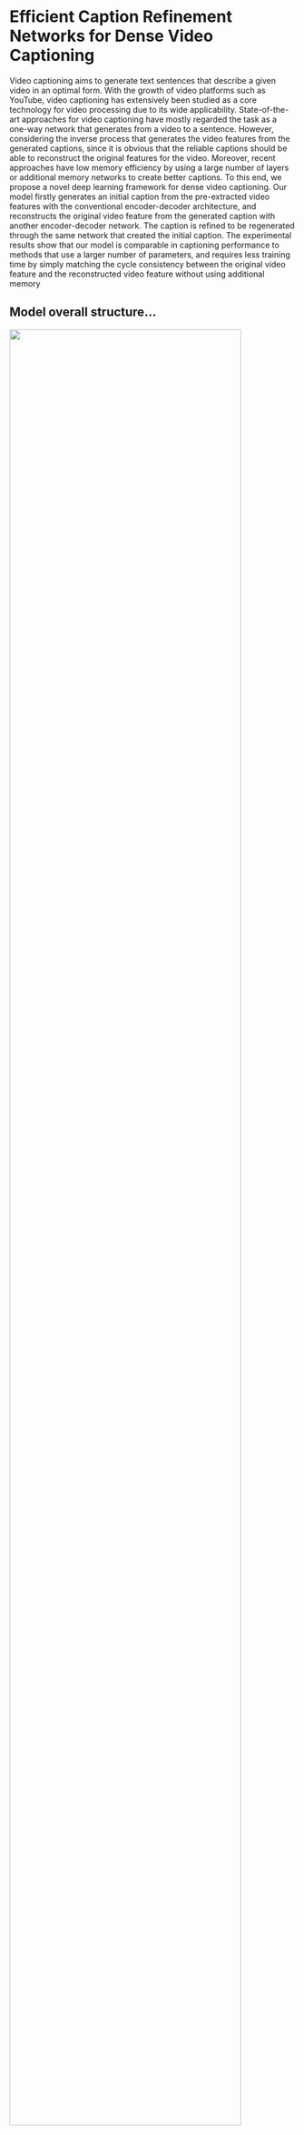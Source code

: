 # Efficient Caption Refinement Networks for Dense Video Captioning

Video captioning aims to generate text sentences that describe a given video in an optimal form. With the growth of video platforms such as YouTube, video captioning has extensively been studied as a core technology for video processing due to its wide applicability. State-of-the-art approaches for video captioning have mostly regarded the task as a one-way network that generates from a video to a sentence. However, considering the inverse process that generates the video features from the generated captions, since it is obvious that the reliable captions should be able to reconstruct the original features for the video. Moreover, recent approaches have low memory efficiency by using a large number of layers or additional memory networks to create better captions. To this end, we propose a novel deep learning framework for dense video captioning. Our model firstly generates an initial caption from the pre-extracted video features with the conventional encoder-decoder architecture, and reconstructs the original video feature from the generated caption with another encoder-decoder network. The caption is refined to be regenerated through the same network that created the initial caption. The experimental results show that our model is comparable in captioning performance to methods that use a larger number of parameters, and requires less training time by simply matching the cycle consistency between the original video feature and the reconstructed video feature without using additional memory

## Model overall structure...
<img src="https://user-images.githubusercontent.com/52390523/86232119-79d6d180-bbce-11ea-9899-f77427f2855d.png" width="90%"></img>

## Model Output.........
<img src="https://user-images.githubusercontent.com/52390523/86232209-94a94600-bbce-11ea-9a93-9ecffb67321b.png" width="90%"></img>
<img src="https://user-images.githubusercontent.com/52390523/86232228-996dfa00-bbce-11ea-9127-9e71157b8f45.png" width="90%"></img>
<img src="https://user-images.githubusercontent.com/52390523/86232310-b73b5f00-bbce-11ea-8173-daf7903396e9.png" width="90%"></img>


